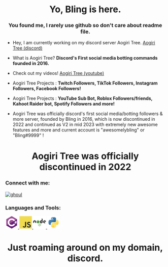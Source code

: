 <h1 align="center">Yo, Bling is here.</h1>
<h3 align="center">You found me, I rarely use github so don't care about readme file.</h3>

- Hey, I am currently working on my discord server Aogiri Tree. [Aogiri Tree (discord)]([https://discord.gg/bling](https://discord.gg/ZsXWJNpXKr))

- What is Aogiri Tree? **Discord's First social media botting commands founded in 2016.**

- Check out my videos! [Aogiri Tree (youtube)](https://www.youtube.com/channel/UC8HKt_1eQNKlnqgXMQ-jEog)

- Aogiri Tree Projects : **Twitch Followers, TikTok Followers, Instagram Followers, Facebook Followers!**

- Aogiri Tree Projects : **YouTube Sub Bot, Roblox Followers/friends, Kahoot Raider bot, Spotify Followers and more!**

- Aogiri Tree was officially discord's first social media/botting followers & more server, founded by Bling in 2016, which is now discontinued in 2022 and continued as V2 in mid 2023 with extremely new awesome features and more and current account is "awesomelybling" or "Bling#9999" ! 

<h1 align="center">Aogiri Tree was officially discontinued in 2022</h1>

<h3 align="left">Connect with me:</h3>
<p align="left">
<a href="https://discord.gg/bling" target="blank"><img align="center" src="https://raw.githubusercontent.com/rahuldkjain/github-profile-readme-generator/master/src/images/icons/Social/discord.svg" alt="ghoul" height="30" width="40" /></a>
</p>

<h3 align="left">Languages and Tools:</h3>
<p align="left"> <a href="https://www.w3schools.com/cs/" target="_blank" rel="noreferrer"> <img src="https://raw.githubusercontent.com/devicons/devicon/master/icons/csharp/csharp-original.svg" alt="csharp" width="40" height="40"/> </a> <a href="https://developer.mozilla.org/en-US/docs/Web/JavaScript" target="_blank" rel="noreferrer"> <img src="https://raw.githubusercontent.com/devicons/devicon/master/icons/javascript/javascript-original.svg" alt="javascript" width="40" height="40"/> </a> <a href="https://nodejs.org" target="_blank" rel="noreferrer"> <img src="https://raw.githubusercontent.com/devicons/devicon/master/icons/nodejs/nodejs-original-wordmark.svg" alt="nodejs" width="40" height="40"/> </a> <a href="https://www.python.org" target="_blank" rel="noreferrer"> <img src="https://raw.githubusercontent.com/devicons/devicon/master/icons/python/python-original.svg" alt="python" width="40" height="40"/> </a> </p>

<h1 align="center">Just roaming around on my domain, discord.</h1>
